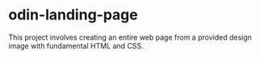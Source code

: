 # odin-landing-page

This project involves creating an entire web page from a provided design image with fundamental HTML and CSS. 